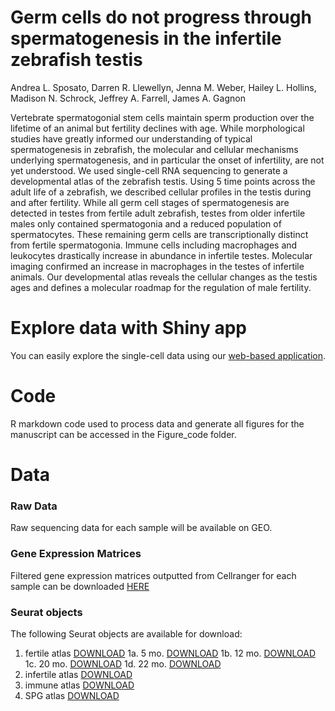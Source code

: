 # Germ cells do not progress through spermatogenesis in the infertile zebrafish testis

Andrea L. Sposato, Darren R. Llewellyn, Jenna M. Weber, Hailey L. Hollins, Madison N. Schrock, Jeffrey A. Farrell, James A. Gagnon

Vertebrate spermatogonial stem cells maintain sperm production over the lifetime of an animal but fertility declines with age. While morphological studies have greatly informed our understanding of typical spermatogenesis in zebrafish, the molecular and cellular mechanisms underlying spermatogenesis, and in particular the onset of infertility, are not yet understood. We used single-cell RNA sequencing to generate a developmental atlas of the zebrafish testis. Using 5 time points across the adult life of a zebrafish, we described cellular profiles in the testis during and after fertility. While all germ cell stages of spermatogenesis are detected in testes from fertile adult zebrafish, testes from older infertile males only contained spermatogonia and a reduced population of spermatocytes. These remaining germ cells are transcriptionally distinct from fertile spermatogonia. Immune cells including macrophages and leukocytes drastically increase in abundance in infertile testes. Molecular imaging confirmed an increase in macrophages in the testes of infertile animals. Our developmental atlas reveals the cellular changes as the testis ages and defines a molecular roadmap for the regulation of male fertility. 

# Explore data with Shiny app
You can easily explore the single-cell data using our [web-based application](https://sposato.shinyapps.io/testis_shiny_app/).

# Code
R markdown code used to process data and generate all figures for the manuscript can be accessed in the Figure_code folder.

# Data

### Raw Data 
Raw sequencing data for each sample will be available on GEO. 

### Gene Expression Matrices 
Filtered gene expression matrices outputted from Cellranger for each sample can be downloaded [HERE](https://drive.google.com/drive/folders/1s_kVKr1LUiEaN6l0ca8W5yGbNQ_ztZnr?usp=sharing)

### Seurat objects 
The following Seurat objects are available for download:
1. fertile atlas [DOWNLOAD](https://drive.google.com/file/d/1KvbzWOkscc0lE3NSLBGIq_Md-gsOaAwV/view?usp=sharing)
   1a. 5 mo. [DOWNLOAD](https://drive.google.com/file/d/1e0gic8KAreeLGOaZBkYUGXsNafSgEoy7/view?usp=sharing)
   1b. 12 mo. [DOWNLOAD](https://drive.google.com/file/d/1erMV2-xBj3gDdCFIPBSI-PNYzHmBJWyA/view?usp=sharing)
   1c. 20 mo. [DOWNLOAD](https://drive.google.com/file/d/1FQYQ7sMXVFDNB1DwBsUVL_5m2M3OM6-9/view?usp=sharing)
   1d. 22 mo. [DOWNLOAD](https://drive.google.com/file/d/1jF7eSRXMLsCS_5flAvNrCny437fwDmyM/view?usp=sharing)
3. infertile atlas [DOWNLOAD](https://drive.google.com/file/d/16GpaJbt11ISfJVgVCF8RuPSx1cQLyTeI/view?usp=sharing)
4. immune atlas [DOWNLOAD](https://drive.google.com/file/d/1o8GzWYiibT4GlMXGKdVwyQ8nopqEdKBC/view?usp=sharing)
5. SPG atlas [DOWNLOAD](https://drive.google.com/file/d/1pbTDP_YvBr10vTCfojjsf3cQNAVyP34E/view?usp=sharing)


